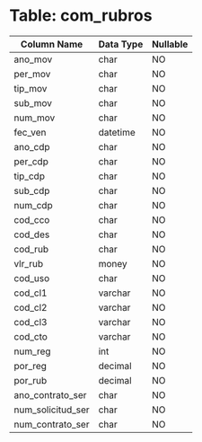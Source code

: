 # Table: com_rubros

| Column Name | Data Type | Nullable |
|-------------|-----------|----------|
| ano_mov | char | NO |
| per_mov | char | NO |
| tip_mov | char | NO |
| sub_mov | char | NO |
| num_mov | char | NO |
| fec_ven | datetime | NO |
| ano_cdp | char | NO |
| per_cdp | char | NO |
| tip_cdp | char | NO |
| sub_cdp | char | NO |
| num_cdp | char | NO |
| cod_cco | char | NO |
| cod_des | char | NO |
| cod_rub | char | NO |
| vlr_rub | money | NO |
| cod_uso | char | NO |
| cod_cl1 | varchar | NO |
| cod_cl2 | varchar | NO |
| cod_cl3 | varchar | NO |
| cod_cto | varchar | NO |
| num_reg | int | NO |
| por_reg | decimal | NO |
| por_rub | decimal | NO |
| ano_contrato_ser | char | NO |
| num_solicitud_ser | char | NO |
| num_contrato_ser | char | NO |
